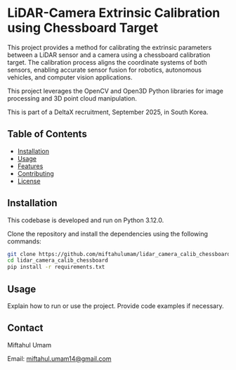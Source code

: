 # LiDAR-Camera Extrinsic Calibration using Chessboard Target

This project provides a method for calibrating the extrinsic parameters between a LiDAR sensor and a camera using a chessboard calibration target. The calibration process aligns the coordinate systems of both sensors, enabling accurate sensor fusion for robotics, autonomous vehicles, and computer vision applications.

This project leverages the OpenCV and Open3D Python libraries for image processing and 3D point cloud manipulation.

This is part of a DeltaX recruitment, September 2025, in South Korea.

## Table of Contents

- [Installation](#installation)
- [Usage](#usage)
- [Features](#features)
- [Contributing](#contributing)
- [License](#license)

## Installation

This codebase is developed and run on Python 3.12.0.

Clone the repository and install the dependencies using the following commands:
```bash
git clone https://github.com/miftahulumam/lidar_camera_calib_chessboard.git
cd lidar_camera_calib_chessboard
pip install -r requirements.txt
```

## Usage

Explain how to run or use the project. Provide code examples if necessary.

## Contact

Miftahul Umam

Email:
miftahul.umam14@gmail.com